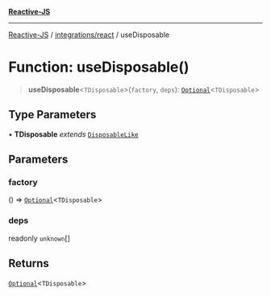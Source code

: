 [**Reactive-JS**](../../../README.md)

***

[Reactive-JS](../../../README.md) / [integrations/react](../README.md) / useDisposable

# Function: useDisposable()

> **useDisposable**\<`TDisposable`\>(`factory`, `deps`): [`Optional`](../../../functions/type-aliases/Optional.md)\<`TDisposable`\>

## Type Parameters

• **TDisposable** *extends* [`DisposableLike`](../../../utils/interfaces/DisposableLike.md)

## Parameters

### factory

() => [`Optional`](../../../functions/type-aliases/Optional.md)\<`TDisposable`\>

### deps

readonly `unknown`[]

## Returns

[`Optional`](../../../functions/type-aliases/Optional.md)\<`TDisposable`\>
